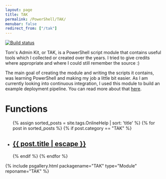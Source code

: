 ```yaml
---
layout: page
title: TAK
permalink: /PowerShell/TAK/
menubar: false
redirect_from: ["/tak"]
---
```


[![Build status](https://ci.appveyor.com/api/projects/status/4ihjpqd6c8f9cceq?svg=true)](https://ci.appveyor.com/project/tomtorggler/tak)


Tom's Admin Kit, or TAK, is a PowerShell script module that contains useful tools which I collected or created over the years. I tried to give credits where appropriate and where I could still remember the source :)

The main goal of creating the module and writing the scripts it contains, was learning PowerShell and making my job a little bit easier. As I am currently looking into continuous integration, I used this module to build an example deployment pipeline. You can read more about that [here](http://ntsystems.it/post/introducing-tak).

# Functions
<div class="home">
  <ul class="script-list">
    {% assign sorted_posts = site.tags.OnlineHelp | sort: 'title' %}
    {% for post in sorted_posts %}
    {% if post.category == "TAK" %}
      <li>
        <h2>
          <a class="post-link" href="{{ post.url | prepend: site.baseurl }}">{{ post.title | escape }}</a>
        </h2>
      </li>
    {% endif %}
    {% endfor %}
  </ul>
</div>

{% include psgallery.html packagename="TAK" type="Module" reponame="TAK" %}
